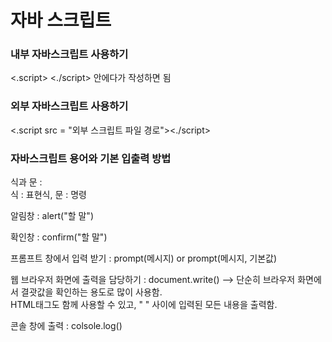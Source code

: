 <h1>자바 스크립트</h1>

<h3>내부 자바스크립트 사용하기</h3>
<.script>  <./script> 안에다가 작성하면 됨


<h3>외부 자바스크립트 사용하기</h3>
<.script src = "외부 스크립트 파일 경로"><./script>


<h3>자바스크립트 용어와 기본 입출력 방법</h3>
식과 문 : 
<br>식 : 표현식, 문 : 명령

<p>알림창 : alert("할 말")</p>
<p>확인창 : confirm("할 말")</p>
<p>프롬프트 창에서 입력 받기 : prompt(메시지) or prompt(메시지, 기본값)</p>
<p>웹 브라우저 화면에 출력을 담당하기 : document.write()  --> 단순히 브라우저 화면에서 결괏값을 확인하는 용도로 많이 사용함.
<br>HTML태그도 함께 사용할 수 있고, " " 사이에 입력된 모든 내용을 출력함.</p>
<p>콘솔 창에 출력 : colsole.log()</p>
